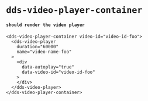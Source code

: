# `dds-video-player-container`

#### `should render the video player`

```
<dds-video-player-container video-id="video-id-foo">
  <dds-video-player
    duration="60000"
    name="video-name-foo"
  >
    <div
      data-autoplay="true"
      data-video-id="video-id-foo"
    >
    </div>
  </dds-video-player>
</dds-video-player-container>

```

